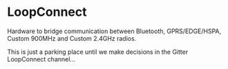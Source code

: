 # LoopConnect
Hardware to bridge communication between Bluetooth, GPRS/EDGE/HSPA, Custom 900MHz and Custom 2.4GHz radios.

This is just a parking place until we make decisions in the Gitter LoopConnect channel...
